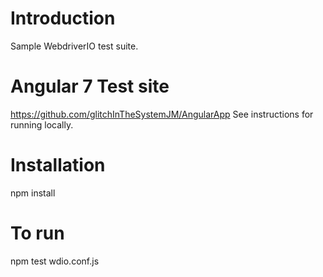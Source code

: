 # Introduction

Sample WebdriverIO test suite.

# Angular 7 Test site

https://github.com/glitchInTheSystemJM/AngularApp See instructions for running locally.

# Installation

npm install

# To run

npm test wdio.conf.js
